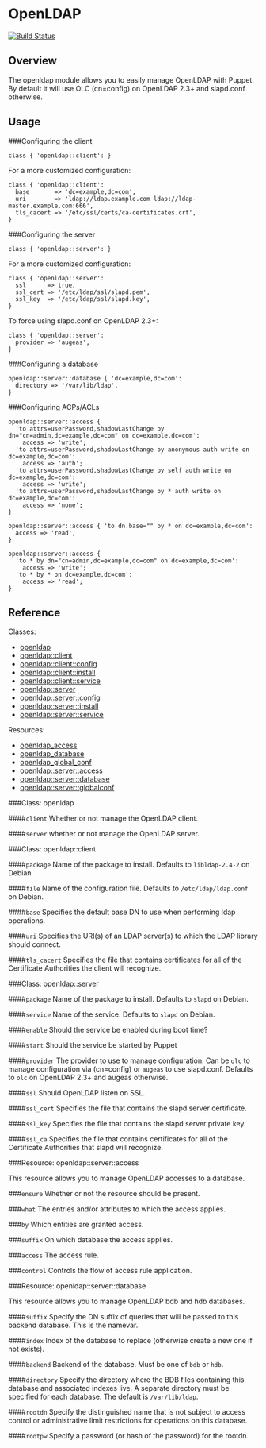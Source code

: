 OpenLDAP
========

[![Build Status](https://travis-ci.org/mcanevet/puppet-openldap.png?branch=master)](https://travis-ci.org/mcanevet/puppet-openldap)

Overview
--------

The openldap module allows you to easily manage OpenLDAP with Puppet.
By default it will use OLC (cn=config) on OpenLDAP 2.3+ and slapd.conf otherwise.

Usage
-----

###Configuring the client

```puppet
class { 'openldap::client': }
```

For a more customized configuration:

```puppet
class { 'openldap::client':
  base       => 'dc=example,dc=com',
  uri        => 'ldap://ldap.example.com ldap://ldap-master.example.com:666',
  tls_cacert => '/etc/ssl/certs/ca-certificates.crt',
}
```

###Configuring the server

```puppet
class { 'openldap::server': }
```

For a more customized configuration:

```puppet
class { 'openldap::server':
  ssl      => true,
  ssl_cert => '/etc/ldap/ssl/slapd.pem',
  ssl_key  => '/etc/ldap/ssl/slapd.key',
}
```

To force using slapd.conf on OpenLDAP 2.3+:

```puppet
class { 'openldap::server':
  provider => 'augeas',
}
```

###Configuring a database

```puppet
openldap::server::database { 'dc=example,dc=com':
  directory => '/var/lib/ldap',
}
```

###Configuring ACPs/ACLs

```puppet
openldap::server::access {
  'to attrs=userPassword,shadowLastChange by dn="cn=admin,dc=example,dc=com" on dc=example,dc=com':
    access => 'write';
  'to attrs=userPassword,shadowLastChange by anonymous auth write on dc=example,dc=com':
    access => 'auth';
  'to attrs=userPassword,shadowLastChange by self auth write on dc=example,dc=com':
    access => 'write';
  'to attrs=userPassword,shadowLastChange by * auth write on dc=example,dc=com':
    access => 'none';
}

openldap::server::access { 'to dn.base="" by * on dc=example,dc=com':
  access => 'read',
}

openldap::server::access {
  'to * by dn="cn=admin,dc=example,dc=com" on dc=example,dc=com':
    access => 'write';
  'to * by * on dc=example,dc=com':
    access => 'read';
}
```

Reference
---------

Classes:

* [openldap](#class-openldap)
* [openldap::client](#class-openldapclient)
* [openldap::client::config](#class-openldapclientconfig)
* [openldap::client::install](#class-openldapclientinstall)
* [openldap::client::service](#class-openldapclientservice)
* [openldap::server](#class-openldapserver)
* [openldap::server::config](#class-openldapserverconfig)
* [openldap::server::install](#class-openldapserver::install)
* [openldap::server::service](#class-openldapserver::service)

Resources:

* [openldap_access](#resource-openldapaccess)
* [openldap_database](#resource-openldapdatabase)
* [openldap_global_conf](#resource-openldapglobalconf)
* [openldap::server::access](#resource-openldapserveraccess)
* [openldap::server::database](#resource-openldapserverdatabase)
* [openldap::server::globalconf](#resource-openldapserverglobalconf)

###Class: openldap

####`client`
Whether or not manage the OpenLDAP client.

####`server`
whether or not manage the OpenLDAP server.

###Class: openldap::client

####`package`
Name of the package to install. Defaults to `libldap-2.4-2` on Debian.

####`file`
Name of the configuration file. Defaults to `/etc/ldap/ldap.conf` on Debian.

####`base`
Specifies the default base DN to use when performing ldap operations.


####`uri`
Specifies the URI(s) of an LDAP server(s) to which the LDAP library should connect.

####`tls_cacert`
Specifies the file that contains certificates for all of the Certificate
Authorities the client will recognize.

###Class: openldap::server

####`package`
Name of the package to install. Defaults to `slapd` on Debian.

####`service`
Name of the service. Defaults to `slapd` on Debian.

####`enable`
Should the service be enabled during boot time?

####`start`
Should the service be started by Puppet

####`provider`
The provider to use to manage configuration.
Can be `olc` to manage configuration via (cn=config) or `augeas` to use slapd.conf.
Defaults to `olc` on OpenLDAP 2.3+ and augeas otherwise.

####`ssl`
Should OpenLDAP listen on SSL.

####`ssl_cert`
Specifies the file that contains the slapd server certificate.

####`ssl_key`
Specifies the file that contains the slapd server private key.

####`ssl_ca`
Specifies the file that contains certificates for all of the Certificate
Authorities that slapd will recognize.

###Resource: openldap::server::access

This resource allows you to manage OpenLDAP accesses to a database.

###`ensure`
Whether or not the resource should be present.

###`what`
The entries and/or attributes to which the access applies.

###`by`
Which entities are granted access.

###`suffix`
On which database the access applies.

###`access`
The access rule.

###`control`
Controls the flow of access rule application.

###Resource: openldap::server::database

This resource allows you to manage OpenLDAP bdb and hdb databases.

####`suffix`
Specify the DN suffix of queries that will be passed to this backend database. This is the namevar.

####`index`
Index of the database to replace (otherwise create a new one if not exists).

####`backend`
Backend of the database. Must be one of `bdb` or `hdb`.

####`directory`
Specify the directory where the BDB files containing this database and
associated indexes live. A separate directory must be specified for each
database. The default is `/var/lib/ldap`.

####`rootdn`
Specify the distinguished name that is not subject to access control or
administrative limit restrictions for operations on this database.

####`rootpw`
Specify a password (or hash of the password) for the rootdn.

